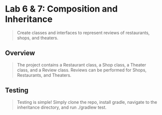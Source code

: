 # Lab 6 & 7: Composition and Inheritance
> Create classes and interfaces to represent reviews of restaurants, shops, and theaters.

## Overview
> The project contains a Restaurant class, a Shop class, a Theater class, and a Review class. Reviews can be performed for Shops, Restaurants, and Theaters.

## Testing
> Testing is simple! Simply clone the repo, install gradle, navigate to the inheritance directory, and run ./gradlew test.